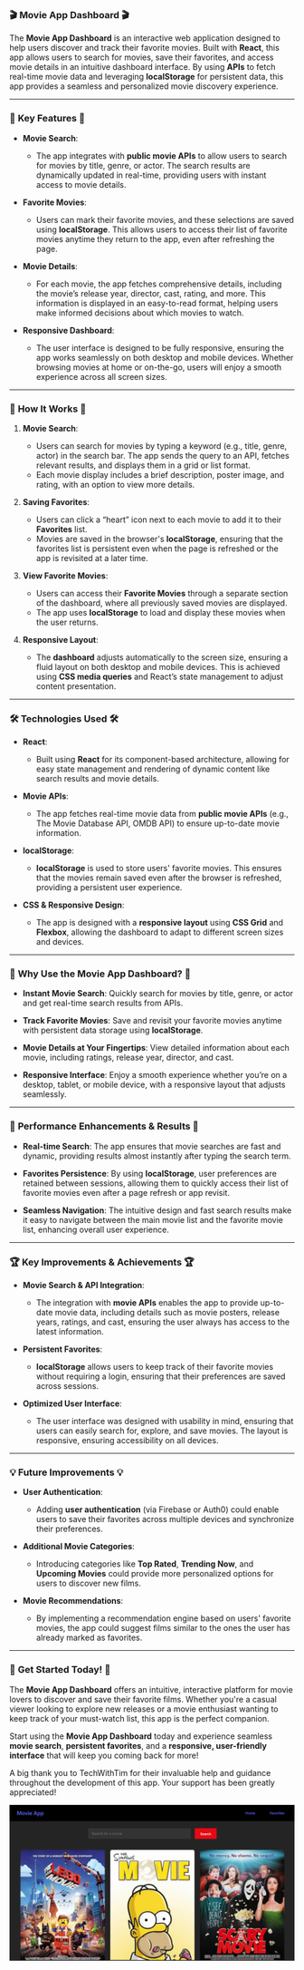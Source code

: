 ### 🎬 **Movie App Dashboard** 🎬

The **Movie App Dashboard** is an interactive web application designed to help users discover and track their favorite movies. Built with **React**, this app allows users to search for movies, save their favorites, and access movie details in an intuitive dashboard interface. By using **APIs** to fetch real-time movie data and leveraging **localStorage** for persistent data, this app provides a seamless and personalized movie discovery experience.

---

### 🌟 **Key Features** 🌟

- **Movie Search**:
   - The app integrates with **public movie APIs** to allow users to search for movies by title, genre, or actor. The search results are dynamically updated in real-time, providing users with instant access to movie details.
   
- **Favorite Movies**:
   - Users can mark their favorite movies, and these selections are saved using **localStorage**. This allows users to access their list of favorite movies anytime they return to the app, even after refreshing the page.

- **Movie Details**:
   - For each movie, the app fetches comprehensive details, including the movie’s release year, director, cast, rating, and more. This information is displayed in an easy-to-read format, helping users make informed decisions about which movies to watch.

- **Responsive Dashboard**:
   - The user interface is designed to be fully responsive, ensuring the app works seamlessly on both desktop and mobile devices. Whether browsing movies at home or on-the-go, users will enjoy a smooth experience across all screen sizes.

---

### 🚀 **How It Works** 🚀

1. **Movie Search**:
   - Users can search for movies by typing a keyword (e.g., title, genre, actor) in the search bar. The app sends the query to an API, fetches relevant results, and displays them in a grid or list format.
   - Each movie display includes a brief description, poster image, and rating, with an option to view more details.

2. **Saving Favorites**:
   - Users can click a “heart” icon next to each movie to add it to their **Favorites** list.
   - Movies are saved in the browser's **localStorage**, ensuring that the favorites list is persistent even when the page is refreshed or the app is revisited at a later time.

3. **View Favorite Movies**:
   - Users can access their **Favorite Movies** through a separate section of the dashboard, where all previously saved movies are displayed.
   - The app uses **localStorage** to load and display these movies when the user returns.

4. **Responsive Layout**:
   - The **dashboard** adjusts automatically to the screen size, ensuring a fluid layout on both desktop and mobile devices. This is achieved using **CSS media queries** and React’s state management to adjust content presentation.

---

### 🛠️ **Technologies Used** 🛠️

- **React**:
   - Built using **React** for its component-based architecture, allowing for easy state management and rendering of dynamic content like search results and movie details.
   
- **Movie APIs**:
   - The app fetches real-time movie data from **public movie APIs** (e.g., The Movie Database API, OMDB API) to ensure up-to-date movie information.
   
- **localStorage**:
   - **localStorage** is used to store users' favorite movies. This ensures that the movies remain saved even after the browser is refreshed, providing a persistent user experience.

- **CSS & Responsive Design**:
   - The app is designed with a **responsive layout** using **CSS Grid** and **Flexbox**, allowing the dashboard to adapt to different screen sizes and devices.

---

### 🎯 **Why Use the Movie App Dashboard?** 🎯

- **Instant Movie Search**: Quickly search for movies by title, genre, or actor and get real-time search results from APIs.
  
- **Track Favorite Movies**: Save and revisit your favorite movies anytime with persistent data storage using **localStorage**.
  
- **Movie Details at Your Fingertips**: View detailed information about each movie, including ratings, release year, director, and cast.

- **Responsive Interface**: Enjoy a smooth experience whether you’re on a desktop, tablet, or mobile device, with a responsive layout that adjusts seamlessly.

---

### 🌟 **Performance Enhancements & Results** 🌟

- **Real-time Search**: The app ensures that movie searches are fast and dynamic, providing results almost instantly after typing the search term.
  
- **Favorites Persistence**: By using **localStorage**, user preferences are retained between sessions, allowing them to quickly access their list of favorite movies even after a page refresh or app revisit.
  
- **Seamless Navigation**: The intuitive design and fast search results make it easy to navigate between the main movie list and the favorite movie list, enhancing overall user experience.

---

### 🏆 **Key Improvements & Achievements** 🏆

- **Movie Search & API Integration**:
   - The integration with **movie APIs** enables the app to provide up-to-date movie data, including details such as movie posters, release years, ratings, and cast, ensuring the user always has access to the latest information.

- **Persistent Favorites**:
   - **localStorage** allows users to keep track of their favorite movies without requiring a login, ensuring that their preferences are saved across sessions. 

- **Optimized User Interface**:
   - The user interface was designed with usability in mind, ensuring that users can easily search for, explore, and save movies. The layout is responsive, ensuring accessibility on all devices.

---

### 💡 **Future Improvements** 💡

- **User Authentication**: 
   - Adding **user authentication** (via Firebase or Auth0) could enable users to save their favorites across multiple devices and synchronize their preferences.
  
- **Additional Movie Categories**:
   - Introducing categories like **Top Rated**, **Trending Now**, and **Upcoming Movies** could provide more personalized options for users to discover new films.
  
- **Movie Recommendations**:
   - By implementing a recommendation engine based on users' favorite movies, the app could suggest films similar to the ones the user has already marked as favorites.

---

### 💬 **Get Started Today!** 💬

The **Movie App Dashboard** offers an intuitive, interactive platform for movie lovers to discover and save their favorite films. Whether you're a casual viewer looking to explore new releases or a movie enthusiast wanting to keep track of your must-watch list, this app is the perfect companion.

Start using the **Movie App Dashboard** today and experience seamless **movie search**, **persistent favorites**, and a **responsive, user-friendly interface** that will keep you coming back for more!

A big thank you to TechWithTim for their invaluable help and guidance throughout the development of this app. Your support has been greatly appreciated!


![Preview](preview.png)
